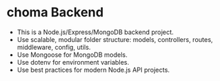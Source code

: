<!-- Use this file to provide workspace-specific custom instructions to Copilot. For more details, visit https://code.visualstudio.com/docs/copilot/copilot-customization#_use-a-githubcopilotinstructionsmd-file -->

# choma Backend
- This is a Node.js/Express/MongoDB backend project.
- Use scalable, modular folder structure: models, controllers, routes, middleware, config, utils.
- Use Mongoose for MongoDB models.
- Use dotenv for environment variables.
- Use best practices for modern Node.js API projects.
